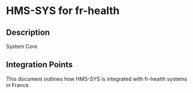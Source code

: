 # HMS-SYS for fr-health

## Description

System Core

## Integration Points

This document outlines how HMS-SYS is integrated with fr-health systems in France.
